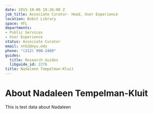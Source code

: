 ```yaml
---
date: 2015-10-06 18:26:00 Z
job_title: Associate Curator- Head, User Experience
location: Bobst Library
space: 4FL
departments:
- Public Services
- User Experience
status: Associate Curator
email: ntk2@nyu.edu
phone: "(212) 998-2469"
guides:
  title: Research Guides
  libguide_id: 2276
title: Nadaleen Tempelman-Kluit
---
```


# About Nadaleen Tempelman-Kluit

This is test data about Nadaleen